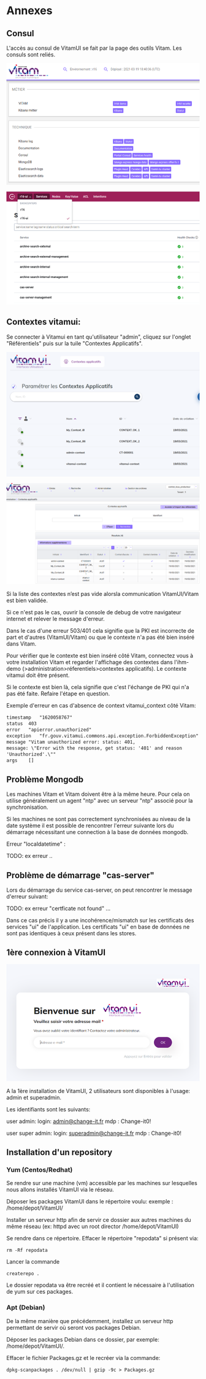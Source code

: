 # Annexes

## Consul

L'accès au consul de VitamUI se fait par la page des outils Vitam. Les consuls sont reliés.

![accès consul](../images/vitamui-consul-1.png)

![consul vitamui](../images/vitamui-consul-2.png)

## Contextes vitamui:

Se connecter à Vitamui en tant qu'utilisateur "admin", cliquez sur l'onglet
"Référentiels" puis sur la tuile "Contextes Applicatifs".

![contextes sous vitamui](../images/vitamui-context.png)

![contextes sous vitam](../images/vitam-contexts.png)

Si la liste des contextes n’est pas vide alorsla communication VitamUI/Vitam est bien validée. 

Si ce n'est pas le cas, ouvrir la console de debug de votre navigateur internet et 
relever le message d'erreur.

Dans le cas d'une erreur 503/401 cela signifie que la PKI est incorrecte de part et 
d'autres (VitamUI/Vitam) ou que le contexte n'a pas été bien inséré dans Vitam.

Pour vérifier que le contexte est bien inséré côté Vitam, connectez vous à votre 
installation Vitam et regarder l'affichage des contextes dans l'ihm-demo 
(>administration>réferentiels>contextes applicatifs). Le contexte vitamui doit être présent.

Si le contexte est bien là, cela signifie que c'est l'échange de PKI qui n'a pas été faite.
Refaire l'étape en question.

Exemple d'erreur en cas d'absence de context vitamui_context côté Vitam:

~~~console
timestamp	"1620058767"
status	403
error	"apierror.unauthorized"
exception	"fr.gouv.vitamui.commons.api.exception.ForbiddenException"
message	"Vitam unauthorized error: status: 401, 
message: \"Error with the response, get status: '401' and reason 'Unauthorized'.\""
args	[]
~~~


## Problème Mongodb 

Les machines Vitam et Vitam doivent être à la même heure. Pour cela on utilise généralement 
un agent "ntp" avec un serveur "ntp" associé pour la synchronisation.

Si les machines ne sont pas correctement synchronisées au niveau de la date système il est
possible de rencontrer l'erreur suivante lors du démarrage nécessitant une connection à 
la base de données mongodb.

Erreur "localdatetime" :

TODO: ex erreur ..

## Problème de démarrage "cas-server"

Lors du démarrage du service cas-server, on peut rencontrer le message d'erreur suivant:

TODO: ex erreur "certficate not found" ...

Dans ce cas précis il y a une incohérence/mismatch sur les certificats des services "ui" 
de l'application. Les certificats "ui" en base de données ne sont pas identiques à ceux
présent dans les stores.


## 1ère connexion à VitamUI

![login](../images/vitamui-login.png)

A la 1ère installation de VitamUI, 2 utilisateurs sont disponibles à l'usage: admin et superadmin.

Les identifiants sont les suivants:

user admin:
login: admin@change-it.fr
mdp : Change-it0!

user super admin:
login: superadmin@change-it.fr
mdp : Change-it0!


## Installation d'un repository 

### Yum (Centos/Redhat)

Se rendre sur une machine (vm) accessible par les machines sur lesquelles nous 
allons installés  VitamUI via le réseau.

Déposer les packages VitamUI dans le répertoire voulu:
exemple : /home/depot/VitamUI/

Installer un serveur http afin de servir ce dossier aux autres machines du 
même réseau (ex: httpd avec un root director /home/depot/VitamUI)

Se rendre dans ce répertoire. Effacer le répertoire "repodata" si présent via:
```Console
rm -Rf repodata
```

Lancer la commande 
```Console
createrepo .
```

Le dossier repodata va être recréé et il contient le nécessaire à l'utilisation
de yum sur ces packages.

###  Apt (Debian)

De la même manière que précédemment, installez un serveur http permettant de 
servir où seront vos packages Debian.

Déposer les packages Debian dans ce dossier, par exemple:
/home/depot/VitamUI/.

Effacer le fichier Packages.gz et le recréer via la commande:

```Console
dpkg-scanpackages . /dev/null | gzip -9c > Packages.gz
```
















